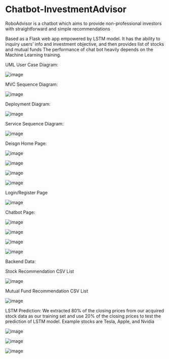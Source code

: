 # Chatbot-InvestmentAdvisor

RoboAdvisor is a chatbot which aims to provide non-professional investors with straightforward and simple recommendations

Based as a Flask web app empowered by  LSTM model. 
It has the ability to inquiry users’ info and investment objective, and then provides list of stocks and mutual funds
The performance of chat bot heavily depends on the Machine Learning training.

UML User Case Diagram:

![image](https://user-images.githubusercontent.com/86066883/210107077-807e4740-6096-4bb5-b8a2-6b5d21b457ef.png)

MVC Sequence Diagram:

![image](https://user-images.githubusercontent.com/86066883/210107099-3a0308ff-846f-43de-b180-1166170d6978.png)

Deployment Diagram:

![image](https://user-images.githubusercontent.com/86066883/210107113-411a4578-c537-4be5-912c-024cb3b4a4fc.png)

Service Sequence Diagram:

![image](https://user-images.githubusercontent.com/86066883/210107126-34931f45-56cc-4619-b523-2e46d60198fc.png)

Deisgn 
Home Page:

![image](https://user-images.githubusercontent.com/86066883/210107154-50b2c146-a696-49c1-8dde-10c3035eeb6c.png)

![image](https://user-images.githubusercontent.com/86066883/210107168-9706b47d-9279-4d9e-bfd3-0e8b09b4af92.png)

![image](https://user-images.githubusercontent.com/86066883/210107174-a93fa01a-39c5-4458-af3a-35819986b5c0.png)

![image](https://user-images.githubusercontent.com/86066883/210107188-e1281144-05d8-4e14-9ffd-01d6ba98d6b2.png)


Login/Register Page

![image](https://user-images.githubusercontent.com/86066883/210107312-c386ce89-9604-49cf-8361-7f401d47473f.png)


Chatbot Page:

![image](https://user-images.githubusercontent.com/86066883/210107340-4d6666de-1b77-4b48-87ba-8c47e1f13f69.png)

![image](https://user-images.githubusercontent.com/86066883/210107320-d0140fe2-f64c-41b7-9d4c-0497295d9090.png)

![image](https://user-images.githubusercontent.com/86066883/210107351-0263b628-8282-49fe-9fe8-98d75f6d6dc3.png)

![image](https://user-images.githubusercontent.com/86066883/210107355-f6d9fbcc-1b58-4736-81f0-57bfa56ed13a.png)

Backend Data:

Stock Recommendation CSV List

![image](https://user-images.githubusercontent.com/86066883/210107390-c77e8bc7-548c-4423-8f1a-9942a87f6f0b.png)

Mutual Fund Recommendation CSV List

![image](https://user-images.githubusercontent.com/86066883/210107442-dcaa2394-f604-4787-9c2a-402e8016cae7.png)

LSTM Prediction:
We extracted 80% of the closing prices from our acquired stock data as our training set and use 20% of the closing prices to test the prediction of LSTM model. 
Example stocks are Tesla, Apple, and Nvidia

![image](https://user-images.githubusercontent.com/86066883/210107490-6aee8268-63a8-407e-9e51-229d441cc04b.png)

![image](https://user-images.githubusercontent.com/86066883/210107498-ded9fb83-6e20-47ac-ba61-bb4140f7e66c.png)

![image](https://user-images.githubusercontent.com/86066883/210107509-23edf9d4-3f3a-4840-ba12-879836ad03ed.png)


